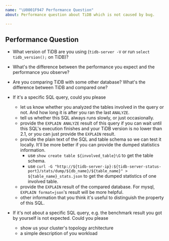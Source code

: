 ```yaml
---
name: "\U0001F947 Performance Question"
about: Performance question about TiDB which is not caused by bug.

---
```


## Performance Question

- What version of TiDB are you using (`tidb-server -V` or run `select tidb_version();` on TiDB)?

- What's the difference between the performance you expect and the performance you observe?

- Are you comparing TiDB with some other database? What's the difference between TiDB and compared one?

- If it's a specific SQL query, could you please
    - let us know whether you analyzed the tables involved in the query or not. And how long it is after you ran the last `ANALYZE`.
    - tell us whether this SQL always runs slowly, or just occasionally.
    - provide the `EXPLAIN ANALYZE` result of this query if you can wait until this SQL's execution finishes and your TiDB version is no lower than 2.1, or you can just provide the `EXPLAIN` result.
    - provide the plain text of the SQL and table schema so we can test it locally. It'll be more better if you can provide the dumped statistics information.
        - use `show create table ${involved_table}\G` to get the table schema.
        - use `curl -G "http://${tidb-server-ip}:${tidb-server-status-port}/stats/dump/${db_name}/${table_name}" > ${table_name}_stats.json` to get the dumped statistics of one involved table.
    - provide the `EXPLAIN` result of the compared database. For mysql, `EXPLAIN format=json`'s result will be more helpful.
    - other information that you think it's useful to distinguish the property of this SQL.

- If it's not about a specific SQL query, e.g. the benchmark result you got by yourself is not expected. Could you please
    - show us your cluster's topology architecture
    - a simple description of you workload
